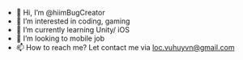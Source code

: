 - 👋 Hi, I’m @hiimBugCreator
- 👀 I’m interested in coding, gaming
- 🌱 I’m currently learning Unity/ iOS
- 💞️ I’m looking to mobile job
- 📫 How to reach me? Let contact me via loc.vuhuyvn@gmail.com

<!---
hiimBugCreator/hiimBugCreator is a ✨ special ✨ repository because its `README.md` (this file) appears on your GitHub profile.
You can click the Preview link to take a look at your changes.
--->
